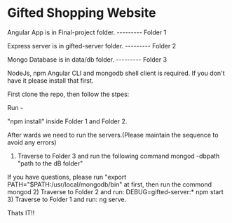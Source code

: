 # Gifted Shopping Website

Angular App is in Final-project folder.       --------- Folder 1

Express server is in gifted-server folder.    --------- Folder 2

Mongo Database is in data/db folder.          --------- Folder 3


NodeJs, npm Angular CLI and mongodb shell client is required. If you don't have it please install that first.


First clone the repo, then follow the stpes:

Run -

"npm install" inside Folder 1 and Folder 2.

After wards we need to run the servers.(Please maintain the sequence to avoid any errors)

1) Traverse to Folder 3 and run the following command
  mongod -dbpath "path to the dB folder"
  
  If you have questions, please run "export PATH="$PATH:/usr/local/mongodb/bin" at first, then run the commond mongod
2) Traverse to Folder 2 and run:
  DEBUG=gifted-server:* npm start
3) Traverse to Folder 1 and run:
  ng serve.

Thats IT!!
